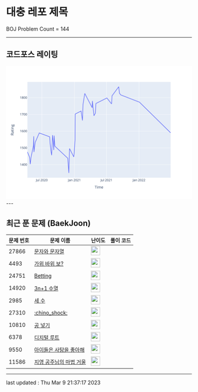 # 대충 레포 제목

BOJ Problem Count = 144

---

## 코드포스 레이팅
[![Rating Graph](./cfStats.svg)](https://github.com/ingyu1008/Algorithm-Problem-Solving/blob/master/cfStats.html)---

## 최근 푼 문제 (BaekJoon)
| 문제 번호 | 문제 이름 | 난이도 | 풀이 코드 |
| --- | --- | --- | --- |
| 27866 | [문자와 문자열](https://www.acmicpc.net/problem/27866) | <img height="25px" width="25px=" src="https://static.solved.ac/tier_small/1.svg"/> |  |
| 4493 | [가위 바위 보?](https://www.acmicpc.net/problem/4493) | <img height="25px" width="25px=" src="https://static.solved.ac/tier_small/3.svg"/> |  |
| 24751 | [Betting](https://www.acmicpc.net/problem/24751) | <img height="25px" width="25px=" src="https://static.solved.ac/tier_small/2.svg"/> |  |
| 14920 | [3n+1 수열](https://www.acmicpc.net/problem/14920) | <img height="25px" width="25px=" src="https://static.solved.ac/tier_small/3.svg"/> |  |
| 2985 | [세 수](https://www.acmicpc.net/problem/2985) | <img height="25px" width="25px=" src="https://static.solved.ac/tier_small/3.svg"/> |  |
| 27310 | [:chino_shock:](https://www.acmicpc.net/problem/27310) | <img height="25px" width="25px=" src="https://static.solved.ac/tier_small/2.svg"/> |  |
| 10810 | [공 넣기](https://www.acmicpc.net/problem/10810) | <img height="25px" width="25px=" src="https://static.solved.ac/tier_small/3.svg"/> |  |
| 6378 | [디지털 루트](https://www.acmicpc.net/problem/6378) | <img height="25px" width="25px=" src="https://static.solved.ac/tier_small/3.svg"/> |  |
| 9550 | [아이들은 사탕을 좋아해](https://www.acmicpc.net/problem/9550) | <img height="25px" width="25px=" src="https://static.solved.ac/tier_small/3.svg"/> |  |
| 11586 | [지영 공주님의 마법 거울](https://www.acmicpc.net/problem/11586) | <img height="25px" width="25px=" src="https://static.solved.ac/tier_small/3.svg"/> |  |


---

last updated : Thu Mar  9 21:37:17 2023

